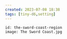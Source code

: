 ```yaml
---
created: 2023-07-08 18:38
tags: [tiny-d6,setting]
---
```

```leaflet
id: the-sword-coast-region
image: The Sword Coast.jpg
```